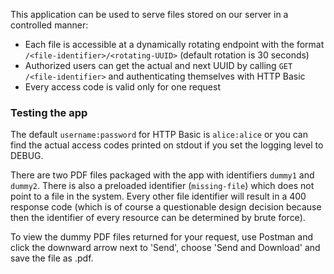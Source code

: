 This application can be used to serve files stored on our server in a controlled manner:
* Each file is accessible at a dynamically rotating endpoint with the format `/<file-identifier>/<rotating-UUID>` (default rotation is 30 seconds)
* Authorized users can get the actual and next UUID by calling `GET /<file-identifier>` and authenticating themselves with HTTP Basic
* Every access code is valid only for one request

### Testing the app

The default `username:password` for HTTP Basic is `alice:alice` or you can find the actual access codes printed on stdout if you set the logging level to DEBUG.

There are two PDF files packaged with the app with identifiers `dummy1` and `dummy2`. There is also a preloaded identifier (`missing-file`) which does not point to a file in the system. Every other file identifier will result in a 400 response code (which is of course a questionable design decision because then the identifier of every resource can be determined by brute force).

To view the dummy PDF files returned for your request, use Postman and click the downward arrow next to 'Send', choose 'Send and Download' and save the file as .pdf.